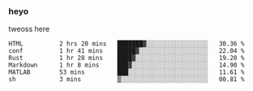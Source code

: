 ### heyo
tweoss here

<!--START_SECTION:waka-->

```text
HTML          2 hrs 20 mins   ███████▓░░░░░░░░░░░░░░░░░   30.36 %
conf          1 hr 41 mins    █████▓░░░░░░░░░░░░░░░░░░░   22.04 %
Rust          1 hr 28 mins    ████▓░░░░░░░░░░░░░░░░░░░░   19.20 %
Markdown      1 hr 8 mins     ███▓░░░░░░░░░░░░░░░░░░░░░   14.90 %
MATLAB        53 mins         ███░░░░░░░░░░░░░░░░░░░░░░   11.61 %
sh            3 mins          ▒░░░░░░░░░░░░░░░░░░░░░░░░   00.81 %
```

<!--END_SECTION:waka-->

<!--
**Tweoss/tweoss** is a ✨ _special_ ✨ repository because its `README.md` (this file) appears on your GitHub profile.

Here are some ideas to get you started:

- 🔭 I’m currently working on ...
- 🌱 I’m currently learning ...
- 👯 I’m looking to collaborate on ...
- 🤔 I’m looking for help with ...
- 💬 Ask me about ...
- 📫 How to reach me: ...
- 😄 Pronouns: ...
- ⚡ Fun fact: ...
-->
